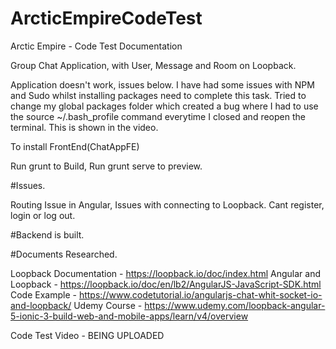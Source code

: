 # ArcticEmpireCodeTest

Arctic Empire - Code Test Documentation

Group Chat Application, with User, Message and Room on Loopback. 

Application doesn't work, issues below. I have had some issues with NPM and Sudo whilst installing packages need to complete this task. Tried to change my global packages folder which created a bug where I had to use the source ~/.bash_profile command everytime I closed and reopen the terminal. This is shown in the video. 

To install FrontEnd(ChatAppFE)	

Run grunt to Build, 
Run grunt serve to preview. 

#Issues. 

Routing Issue in Angular, Issues with connecting to Loopback. 
Cant register, login or log out. 

#Backend is built. 

#Documents Researched. 

Loopback Documentation - https://loopback.io/doc/index.html
Angular and Loopback - https://loopback.io/doc/en/lb2/AngularJS-JavaScript-SDK.html
Code Example - https://www.codetutorial.io/angularjs-chat-whit-socket-io-and-loopback/
Udemy Course - https://www.udemy.com/loopback-angular-5-ionic-3-build-web-and-mobile-apps/learn/v4/overview



Code Test Video - BEING UPLOADED
